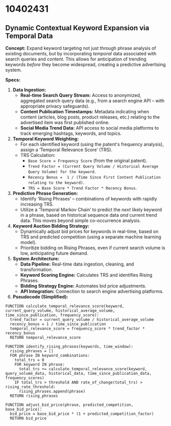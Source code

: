 # 10402431

## Dynamic Contextual Keyword Expansion via Temporal Data

**Concept:** Expand keyword targeting not just through phrase analysis of existing documents, but by incorporating *temporal* data associated with search queries and content. This allows for anticipation of trending keywords *before* they become widespread, creating a predictive advertising system.

**Specs:**

1.  **Data Ingestion:**
    *   **Real-time Search Query Stream:** Access to anonymized, aggregated search query data (e.g., from a search engine API – with appropriate privacy safeguards).
    *   **Content Publication Timestamps:** Metadata indicating when content (articles, blog posts, product releases, etc.) relating to the advertised item was first published online.
    *   **Social Media Trend Data:** API access to social media platforms to track emerging hashtags, keywords, and topics.
2.  **Temporal Keyword Weighting:**
    *   For each identified keyword (using the patent's frequency analysis), assign a ‘Temporal Relevance Score’ (TRS).
    *   TRS Calculation:
        *   `Base Score = Frequency Score` (from the original patent).
        *   `Trend Factor = (Current Query Volume / Historical Average Query Volume) for the keyword`.
        *   `Recency Bonus =  1 / (Time Since First Content Publication relating to the keyword)`.
        *   `TRS = Base Score * Trend Factor * Recency Bonus`.
3.  **Predictive Phrase Generation:**
    *   Identify ‘Rising Phrases’ – combinations of keywords with rapidly increasing TRS.
    *   Utilize a ‘Temporal Markov Chain’ to predict the *next* likely keyword in a phrase, based on historical sequence data *and* current trend data.  This moves beyond simple co-occurrence analysis.
4.  **Keyword Auction Bidding Strategy:**
    *   Dynamically adjust bid prices for keywords in real-time, based on TRS and predicted competition (using a separate machine learning model).
    *   Prioritize bidding on Rising Phrases, even if current search volume is low, anticipating future demand.
5.  **System Architecture:**
    *   **Data Pipeline:** Real-time data ingestion, cleaning, and transformation.
    *   **Keyword Scoring Engine:** Calculates TRS and identifies Rising Phrases.
    *   **Bidding Strategy Engine:**  Automates bid price adjustments.
    *   **API Integration:**  Connection to search engine advertising platforms.
6.  **Pseudocode (Simplified):**

```pseudocode
FUNCTION calculate_temporal_relevance_score(keyword, current_query_volume, historical_average_volume, time_since_publication, frequency_score):
  trend_factor = current_query_volume / historical_average_volume
  recency_bonus = 1 / time_since_publication
  temporal_relevance_score = frequency_score * trend_factor * recency_bonus
  RETURN temporal_relevance_score

FUNCTION identify_rising_phrases(keywords, time_window):
  rising_phrases = []
  FOR phrase IN keyword_combinations:
    total_trs = 0
    FOR keyword IN phrase:
      total_trs += calculate_temporal_relevance_score(keyword, query_volume_data, historical_data, time_since_publication_data, frequency_scores)
    IF total_trs > threshold AND rate_of_change(total_trs) > rising_rate_threshold:
      rising_phrases.append(phrase)
  RETURN rising_phrases

FUNCTION adjust_bid_price(phrase, predicted_competition, base_bid_price):
  bid_price = base_bid_price * (1 + predicted_competition_factor)
  RETURN bid_price
```